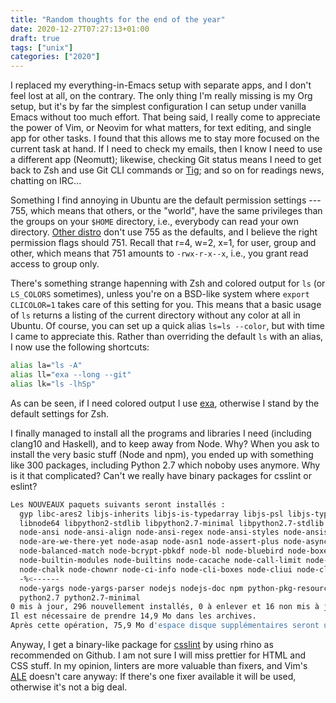 ```yaml
---
title: "Random thoughts for the end of the year"
date: 2020-12-27T07:27:13+01:00
draft: true
tags: ["unix"]
categories: ["2020"]
---
```


I replaced my everything-in-Emacs setup with separate apps, and I don't feel lost at all, on the contrary. The only thing I'm really missing is my Org setup, but it's by far the simplest configuration I can setup under vanilla Emacs without too much effort. That being said, I really come to appreciate the power of Vim, or Neovim for what matters, for text editing, and single app for other tasks. I found that this allows me to stay more focused on the current task at hand. If I need to check my emails, then I know I need to use a different app (Neomutt); likewise, checking Git status means I need to get back to Zsh and use Git CLI commands or [Tig](https://github.com/jonas/tig); and so on for readings news, chatting on IRC...

Something I find annoying in Ubuntu are the default permission settings --- 755, which means that others, or the "world", have the same privileges than the groups on your `$HOME` directory, i.e., everybody can read your own directory. [Other distro](https://unix.stackexchange.com/questions/95897/permissions-755-on-home-user) don't use 755 as the defaults, and I believe the right permission flags should 751. Recall that r=4, w=2, x=1, for user, group and other, which means that 751 amounts to `-rwx-r-x--x`, i.e., you grant read access to group only.

There's something strange hapenning with Zsh and colored output for `ls` (or `LS_COLORS` sometimes), unless you're on a BSD-like system where `export CLICOLOR=1` takes care of this setting for you. This means that a basic usage of `ls` returns a listing of the current directory without any color at all in Ubuntu. Of course, you can set up a quick alias `ls=ls --color`, but with time I came to appreciate this. Rather than overriding the default `ls` with an alias, I now use the following shortcuts:

```bash
alias la="ls -A"
alias ll="exa --long --git"
alias lk="ls -lhSp"
```

As can be seen, if I need colored output I use [exa](https://the.exa.website/), otherwise I stand by the default settings for Zsh.

I finally managed to install all the programs and libraries I need (including clang10 and Haskell), and to keep away from Node. Why? When you ask to install the very basic stuff (Node and npm), you ended up with something like 300 packages, including Python 2.7 which noboby uses anymore. Why is it that complicated? Can't we really have binary packages for csslint or eslint?

```bash
Les NOUVEAUX paquets suivants seront installés :
  gyp libc-ares2 libjs-inherits libjs-is-typedarray libjs-psl libjs-typedarray-to-buffer libnode-dev
  libnode64 libpython2-stdlib libpython2.7-minimal libpython2.7-stdlib libuv1-dev node-abbrev node-ajv
  node-ansi node-ansi-align node-ansi-regex node-ansi-styles node-ansistyles node-aproba node-archy
  node-are-we-there-yet node-asap node-asn1 node-assert-plus node-asynckit node-aws-sign2 node-aws4
  node-balanced-match node-bcrypt-pbkdf node-bl node-bluebird node-boxen node-brace-expansion
  node-builtin-modules node-builtins node-cacache node-call-limit node-camelcase node-caseless
  node-chalk node-chownr node-ci-info node-cli-boxes node-cliui node-clone node-co node-color-convert
  -%<------
  node-yargs node-yargs-parser nodejs nodejs-doc npm python-pkg-resources python2 python2-minimal
  python2.7 python2.7-minimal
0 mis à jour, 296 nouvellement installés, 0 à enlever et 16 non mis à jour.
Il est nécessaire de prendre 14,9 Mo dans les archives.
Après cette opération, 75,9 Mo d'espace disque supplémentaires seront utilisés.
```
Anyway, I get a binary-like package for [csslint](http://csslint.net/) by using rhino as recommended on Github. I am not sure I will miss prettier for HTML and CSS stuff. In my opinion, linters are more valuable than fixers, and Vim's [ALE](https://github.com/dense-analysis/ale) doesn't care anyway: If there's one fixer available it will be used, otherwise it's not a big deal.
